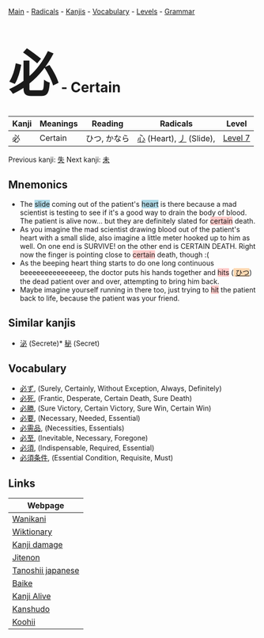 <style> bigfont {font-size: 100px}</style>
[Main](../README.md) -
[Radicals](../radicals.md) -
[Kanjis](../kanjis.md) -
[Vocabulary](../vocabulary.md) -
[Levels](../levels.md) -
[Grammar](../grammar.md)
# <bigfont> 必</bigfont> - Certain 

| Kanji | Meanings | Reading | Radicals | Level |
| --- | --- | --- | --- | --- |
| 必 | Certain | ひつ, かなら | [心](../radicals/心.md) (Heart), [丿](../radicals/丿.md) (Slide),  | [Level 7](../levels/wk_level7.md) |

Previous kanji: [失](失.md) Next kanji: [未](未.md) 

## Mnemonics
 * The <span style="background-color:#ADD8E6"> slide</span> coming out of the patient's <span style="background-color:#ADD8E6"> heart</span> is there because a mad scientist is testing to see if it's a good way to drain the body of blood. The patient is alive now... but they are definitely slated for <span style="background-color:#ffcccb"> certain</span> death.
* As you imagine the mad scientist drawing blood out of the patient's heart with a small slide, also imagine a little meter hooked up to him as well. On one end is SURVIVE! on the other end is CERTAIN DEATH. Right now the finger is pointing close to <span style="background-color:#ffcccb"> certain</span> death, though :(
* As the beeping heart thing starts to do one long continuous beeeeeeeeeeeeeep, the doctor puts his hands together and <span style="background-color:#ffcccb"> hits</span> (<span style="background-color:#fed8b1"> [ひつ](https://jisho.org/search/ひつ)</span>) the dead patient over and over, attempting to bring him back.
* Maybe imagine yourself running in there too, just trying to <span style="background-color:#ffcccb"> hit</span> the patient back to life, because the patient was your friend.


## Similar kanjis
 * [泌](泌.md) (Secrete)* [秘](秘.md) (Secret)


## Vocabulary
 * [必ず](../vocabulary/必.md), (Surely, Certainly, Without Exception, Always, Definitely)
* [必死](../vocabulary/必.md), (Frantic, Desperate, Certain Death, Sure Death)
* [必勝](../vocabulary/必.md), (Sure Victory, Certain Victory, Sure Win, Certain Win)
* [必要](../vocabulary/必.md), (Necessary, Needed, Essential)
* [必需品](../vocabulary/必.md), (Necessities, Essentials)
* [必至](../vocabulary/必.md), (Inevitable, Necessary, Foregone)
* [必須](../vocabulary/必.md), (Indispensable, Required, Essential)
* [必須条件](../vocabulary/必.md), (Essential Condition, Requisite, Must)



## Links 

| Webpage |
| --- |
| [Wanikani          ](https://www.wanikani.com/kanji/必) |
| [Wiktionary        ](https://en.wiktionary.org/wiki/必) |
| [Kanji damage      ](http://www.kanjidamage.com/kanji/search?utf8=✓&q=必) |
| [Jitenon           ](https://jitenon.com/kanji/必) |
| [Tanoshii japanese ](https://www.tanoshiijapanese.com/dictionary/kanji.cfm?k=必) |
| [Baike             ](https://baike.baidu.com/item/必) |
| [Kanji Alive       ](https://app.kanjialive.com/必) |
| [Kanshudo          ](https://www.kanshudo.com/searchmn?q=必) |
| [Koohii            ](https://kanji.koohii.com/study/kanji/必) |
